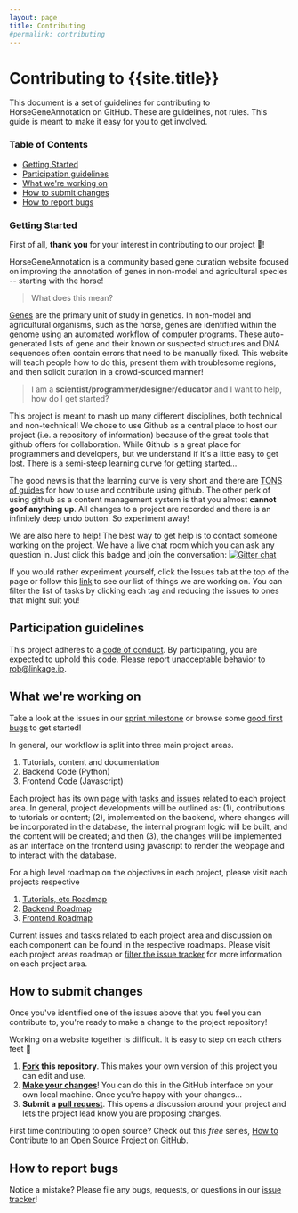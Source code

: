 ```yaml
---
layout: page
title: Contributing
#permalink: contributing
---
```


# Contributing to {{site.title}}
This document is a set of guidelines for contributing to HorseGeneAnnotation on GitHub. 
These are guidelines, not rules. This guide is meant to make it easy for you to get involved.

### Table of Contents
* [Getting Started](#getting-started)
* [Participation guidelines](#participation-guidelines)
* [What we're working on](#what-were-working-on)
* [How to submit changes](#how-to-submit-changes)
* [How to report bugs](#how-to-report-bugs)

### Getting Started
First of all, **thank you** for your interest in contributing to our project :tada:! 

HorseGeneAnnotation is a community based gene curation website focused on improving the annotation of genes
in non-model and agricultural species -- starting with the horse!

> What does this mean?

[Genes](https://en.wikipedia.org/wiki/Gene) are the primary 
unit of study in genetics. In non-model and agricultural organisms, such as the
horse, genes are identified within the genome using an automated workflow of
computer programs. These auto-generated lists of gene and their known or
suspected structures and DNA sequences often contain errors that need to be
manually fixed. This website will teach people how to do this, present them
with troublesome regions, and then solicit curation in a crowd-sourced manner!

> I am a **scientist/programmer/designer/educator** and I want to help, how do I get started?

This project is meant to mash up many different disciplines, both technical and non-technical! We chose to 
use Github as a central place to host our project (i.e. a repository of information) because of the great 
tools that github offers for collaboration. While Github is a great place for programmers and developers, 
but we understand if it's a little easy to get lost. There is a semi-steep learning curve for getting started...

The good news is that the learning curve is very short and there are [TONS of guides](https://guides.github.com/) 
for how to use and contribute using github. The other perk of using github as a content management system is that
you almost **cannot goof anything up**. All changes to a project are recorded and there is an infinitely deep undo
button. So experiment away!

We are also here to help! The best way to get help is to contact someone
working on the project. We have a live chat room which you can ask any question
in. Just click this badge and join the conversation: [![Gitter chat](https://badges.gitter.im/gitterHQ/gitter.png)](https://gitter.im/HorseGeneAnnotation)

If you would rather experiment yourself, click the Issues tab at the top of the page or follow this [link](https://github.com/UMN-EGGL/HorseGeneAnnotation/issues) to see our list of things we are working on. You can filter the list of tasks by clicking each tag and reducing the issues to ones that might suit you!


## Participation guidelines
This project adheres to a [code of conduct](CODE_OF_CONDUCT.md). By participating, you
are expected to uphold this code. Please report unacceptable behavior to
<rob@linkage.io>.

## What we're working on
Take a look at the issues in our [sprint milestone](https://github.com/UMN-EGGL/HorseGeneAnnotation/milestone/1) or browse some [good first bugs](https://github.com/UMN-EGGL/HorseGeneAnnotation/labels/good%20first%20issue) to get started!

In general, our workflow is split into three main project areas.
1. Tutorials, content and documentation
1. Backend Code (Python)
1. Frontend Code (Javascript)

Each project has its own [page with tasks and issues](https://github.com/UMN-EGGL/HorseGeneAnnotation/projects) related 
to each project area. In general, project developments will be outlined as: (1), contributions to tutorials or content; (2), implemented on the backend, where changes will be incorporated in the database, the internal program 
logic will be built, and the content will be created; and then (3), the changes will be implemented as an interface on the frontend
using javascript to render the webpage and to interact with the database.

For a high level roadmap on the objectives in each project, please visit each projects respective 
1. [Tutorials, etc Roadmap](https://github.com/UMN-EGGL/HorseGeneAnnotation/issues/3)
1. [Backend Roadmap](https://github.com/UMN-EGGL/HorseGeneAnnotation/issues/4)
1. [Frontend Roadmap](https://github.com/UMN-EGGL/HorseGeneAnnotation/issues/5)

Current issues and tasks related to each project area and discussion on each component can be found in the respective roadmaps.
Please visit each project areas roadmap or [filter the issue tracker](https://github.com/UMN-EGGL/HorseGeneAnnotation/issues?q=is%3Aissue+is%3Aopen+label%3ARoadmap) for more information on each project area.


## How to submit changes
Once you've identified one of the issues above that you feel you can contribute to, you're ready to make a change to the project repository!

Working on a website together is difficult. It is easy to step on each others feet :feet:
 
1. **[Fork](https://help.github.com/articles/fork-a-repo/) this repository**. This makes your own version of this project you can edit and use.
1. **[Make your changes](https://guides.github.com/activities/forking/#making-changes)**! You can do this in the GitHub interface on your own local machine. Once you're happy with your changes...
1. **Submit a [pull request](https://help.github.com/articles/proposing-changes-to-a-project-with-pull-requests/)**. This opens a discussion around your project and lets the project lead know you are proposing changes.

First time contributing to open source? Check out this *free* series, [How to Contribute to an Open Source Project on GitHub](https://egghead.io/series/how-to-contribute-to-an-open-source-project-on-github).

## How to report bugs

<!-- Ask your contributors to stay on the lookout for can any potential issue that might cause problems for the project. These could be problems in code (if you’re creating software), content omissions or copy errors (if you’re creating a learning resource), or any issues with the functionality or design of your project. 
Most projects invite all contributors to report bugs, so "debugging" or fixing problems happens quickly and with the input of the community. Take a look at [Atom's example](https://github.com/atom/atom/blob/master/CONTRIBUTING.md#reporting-bugs) for how to teach people to report bugs to your project. -->

Notice a mistake? Please file any bugs, requests, or questions in our [issue tracker](https://github.com/UMN-EGGL/HorseGeneAnnotation/issues)!

<!-- // maybe add  this back when I can figure out gitter ..
## Communication channels

Do you have a chat room or email list you use to discuss this project? List them all here! Provide clear contact info, and outline the process for getting in touch, for anyone with questions.
-->
